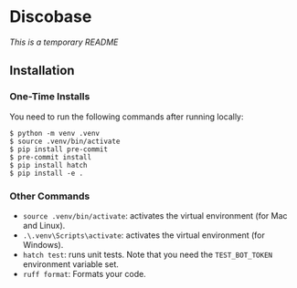 # Discobase

*This is a temporary README*

## Installation

### One-Time Installs

You need to run the following commands after running locally:

```
$ python -m venv .venv
$ source .venv/bin/activate
$ pip install pre-commit
$ pre-commit install
$ pip install hatch
$ pip install -e .
```

### Other Commands

- `source .venv/bin/activate`: activates the virtual environment (for Mac and Linux).
- `.\.venv\Scripts\activate`: activates the virtual environment (for Windows).
- `hatch test`: runs unit tests. Note that you need the `TEST_BOT_TOKEN` environment variable set.
- `ruff format`: Formats your code.

